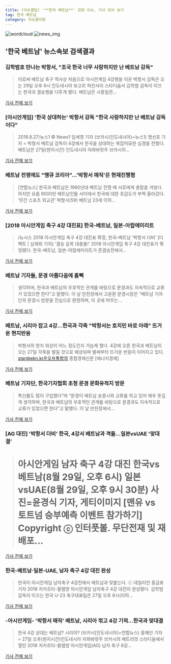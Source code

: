 ```yaml
---
title: (이슈클립) '**한국 베트남**' 관련 이슈, 기사 모아 보기
tag: 한국 베트남
category: 이슈클리핑
---
```

![wordcloud](https://s3.ap-northeast-2.amazonaws.com/lyrics101-wordcloud/2018-08-28-1535393509.png)
![news_img](https://user-images.githubusercontent.com/42597476/44507050-1206f400-a6e4-11e8-8d98-7ffbfebb353f.png)
## **'**한국 베트남**'** 뉴스속보 검색결과
### 김학범호 만나는 박항서, "조국 한국 너무 사랑하지만 난 베트남 감독"

>이로써 베트남 축구 역사상 처음으로 아시안게임 4강행을 이끈 박항서 감독은 오는 29일 오후 6시 인도네시아 보고르 파칸사리 스타디움서 김학범 감독이 이끄는 한국과 결승행을 다투게 됐다. 베트남은 시종일관...

<a href="http://www.osen.co.kr/article/G1110976439" target="_blank">기사 전체 보기</a>

### [아시안게임] '한국 상대하는' 박항서 감독 "한국 사랑하지만 난 베트남 감독이다"

>2018.8.27/뉴스1 © News1 임세영 기자 (브카시(인도네시아)=뉴스1) 맹선호 기자 = 박항서 베트남 감독이 4강에서 한국을 상대하는 복잡미묘한 심경을 전했다. 베트남은 27일(현지시간) 인도네시아 자와바랏주 브카시의...

<a href="http://news1.kr/articles/?3409884" target="_blank">기사 전체 보기</a>

### 베트남 전쟁에도 "땡큐 코리아"…'박항서 매직'은 현재진행형

>[연합뉴스] 한국과 베트남은 1960년대 베트남 전쟁 때 서로에게 총칼을 겨눴다. 하지만 요즘 9000만 베트남인들 사이에서 한국에 대한 호감도가 부쩍 올라갔다. ‘민간 스포츠 외교관’ 박항서(59) 베트남 23세 이하...

<a href="http://news.joins.com/article/olink/22511302" target="_blank">기사 전체 보기</a>

### [2018 아시안게임 축구 4강 대진표] 한국-베트남, 일본-아랍에미리트

>/뉴시스 2018 아시안게임 축구 4강 대진표 확정, 한국-베트남 '박항서 더비' [더팩트 | 심재희 기자] '결승 길목 대충돌!' 2018 아시안게임 축구 4강 대진표가 확정됐다. 한국-베트남, 일본-아랍에미리트가 준결승전에서...

<a href="http://news.tf.co.kr/read/soccer/1731794.htm" target="_blank">기사 전체 보기</a>

### 베트남 기자들, 문경 아름다움에 흠뻑

>생각하며, 한국과 베트남의 우호적인 관계를 바탕으로 문경과도 지속적으로 교류가 있었으면 한다”고 말했다.  이 날 만찬장에서 고윤환 문경시장은 “베트남 기자단의 문경시 방문을 진심으로 환영하며, 이 곳에 머무는...

<a href="http://www.ksmnews.co.kr/default/index_view_page.php?idx=218127&part_idx=289" target="_blank">기사 전체 보기</a>

### 베트남, 시리아 잡고 4강…한국과 각축 "박항서는 호치민 바로 아래" 뜨거운 현지반응

>박항서의 현지 위상이 어느 정도인지 가늠케 했다. 4강에 오른 한국과 베트남이 오는 27일 각축을 벌일 것으로 예상되며 벌써부터 뜨거운 반응이 이어지고 있다. star@ekn.kr온오프통합의 종합경제신문 [에너지경제]

<a href="http://www.ekn.kr/news/article_lab.html?no=382719" target="_blank">기사 전체 보기</a>

### 베트남 기자단, 한국기자협회 초청 문경 문화유적지 방문

>특산품도 많이 구입했다”며 “문경이 베트남 송콩시와 교류를 하고 있어 매우 뜻깊게 생각하며, 한국과 베트남의 우호적인 관계를 바탕으로 문경과도 지속적으로 교류가 있었으면 한다”고 말했다. 이 날 만찬장에서...

<a href="http://www.kyongbuk.co.kr/?mod=news&act=articleView&idxno=1036253" target="_blank">기사 전체 보기</a>

### [AG 대진] '박항서 더비' 한국, 4강서 베트남과 격돌...일본vsUAE '맞대결'

># 아시안게임 남자 축구 4강 대진 한국vs베트남(8월 29일, 오후 6시) 일본vsUAE(8월 29일, 오후 9시 30분) 사진=윤경식 기자, 게티이미지 [맨유 vs 토트넘 승부예측 이벤트 참가하기] Copyright ⓒ 인터풋볼. 무단전재 및 재배포...

<a href="http://www.interfootball.co.kr/news/articleView.html?idxno=236471" target="_blank">기사 전체 보기</a>

### 한국-베트남·일본-UAE, 남자 축구 4강 대진 완성

>한국이 아시안게임 남자축구 4강전에서 베트남과 맞붙는다. ⓒ 데일리안 홍금표 기자 2018 자카르타-팔렘방 아시안게임 남자축구 4강 대진이 완성됐다. 김학범 감독이 이끄는 한국 U-23 축구대표팀은 27일 오후 6시(이하...

<a href="http://www.dailian.co.kr/news/view/735363/?sc=naver" target="_blank">기사 전체 보기</a>

### -아시안게임- '박항서 매직' 베트남, 시리아 꺾고 4강 기적…한국과 맞대결

>한국 4강 상대는 베트남? 시리아? (브카시[인도네시아]=연합뉴스) 홍해인 기자 = 27일 오후(현지시간)인도네시아 자와바랏주 브카시의 패트리엇 스타디움에서 열린 2018 자카르타-팔렘방 아시안게임(AG) 남자 축구 8강...

<a href="http://app.yonhapnews.co.kr/YNA/Basic/SNS/r.aspx?c=AKR20180828000600007&did=1195m" target="_blank">기사 전체 보기</a>


